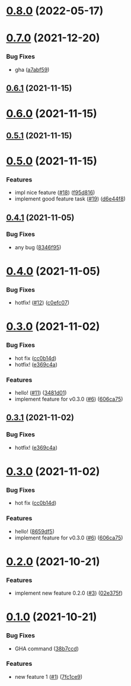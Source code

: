 # [0.8.0](https://github.com/shoota/shipjs-githubflow/compare/v0.7.0...v0.8.0) (2022-05-17)



# [0.7.0](https://github.com/shoota/shipjs-githubflow/compare/v0.6.1...v0.7.0) (2021-12-20)


### Bug Fixes

* gha ([a7abf59](https://github.com/shoota/shipjs-githubflow/commit/a7abf59c5244a7921239e1722259b86b8e296375))



## [0.6.1](https://github.com/shoota/shipjs-githubflow/compare/v0.6.0...v0.6.1) (2021-11-15)



# [0.6.0](https://github.com/shoota/shipjs-githubflow/compare/v0.5.0...v0.6.0) (2021-11-15)



## [0.5.1](https://github.com/shoota/shipjs-githubflow/compare/v0.5.0...v0.5.1) (2021-11-15)



# [0.5.0](https://github.com/shoota/shipjs-githubflow/compare/v0.4.1...v0.5.0) (2021-11-15)


### Features

* impl nice feature ([#18](https://github.com/shoota/shipjs-githubflow/issues/18)) ([f95d816](https://github.com/shoota/shipjs-githubflow/commit/f95d81622c29f8a3b909159b804d8bd28b663315))
* implement good feature task ([#19](https://github.com/shoota/shipjs-githubflow/issues/19)) ([d6e44f8](https://github.com/shoota/shipjs-githubflow/commit/d6e44f820b7a6db4149a332b2065641eeb4da5b0))



## [0.4.1](https://github.com/shoota/shipjs-githubflow/compare/v0.4.0...v0.4.1) (2021-11-05)


### Bug Fixes

* any bug ([8346f95](https://github.com/shoota/shipjs-githubflow/commit/8346f95e55300d9037692dcd1555a91a7158cc33))



# [0.4.0](https://github.com/shoota/shipjs-githubflow/compare/v0.2.0...v0.4.0) (2021-11-05)


### Bug Fixes

* hotfix! ([#12](https://github.com/shoota/shipjs-githubflow/issues/12)) ([c0efc07](https://github.com/shoota/shipjs-githubflow/commit/c0efc070fed14e4dcc3da486e8f8406f7c0d75b8))



# [0.3.0](https://github.com/shoota/shipjs-githubflow/compare/v0.2.0...v0.3.0) (2021-11-02)


### Bug Fixes

* hot fix ([cc0b14d](https://github.com/shoota/shipjs-githubflow/commit/cc0b14de2c406248ac2c541e6014514c45fc189e))
* hotfix! ([e369c4a](https://github.com/shoota/shipjs-githubflow/commit/e369c4af28cc07f2fb7d48619c3d585dd33c94f0))


### Features

* hello! ([#11](https://github.com/shoota/shipjs-githubflow/issues/11)) ([3481d01](https://github.com/shoota/shipjs-githubflow/commit/3481d01e2fe73c8f5723928cdcd259c64350b092))
* implement feature for v0.3.0 ([#6](https://github.com/shoota/shipjs-githubflow/issues/6)) ([606ca75](https://github.com/shoota/shipjs-githubflow/commit/606ca75041d8332984df5087e9348dd4ba2626e1))



## [0.3.1](https://github.com/shoota/shipjs-githubflow/compare/v0.2.0...v0.3.1) (2021-11-02)


### Bug Fixes

* hotfix! ([e369c4a](https://github.com/shoota/shipjs-githubflow/commit/e369c4af28cc07f2fb7d48619c3d585dd33c94f0))



# [0.3.0](https://github.com/shoota/shipjs-githubflow/compare/v0.2.0...v0.3.0) (2021-11-02)


### Bug Fixes

* hot fix ([cc0b14d](https://github.com/shoota/shipjs-githubflow/commit/cc0b14de2c406248ac2c541e6014514c45fc189e))


### Features

* hello! ([8659df5](https://github.com/shoota/shipjs-githubflow/commit/8659df502d43adb0dbca01a262a87807e7cc42a4))
* implement feature for v0.3.0 ([#6](https://github.com/shoota/shipjs-githubflow/issues/6)) ([606ca75](https://github.com/shoota/shipjs-githubflow/commit/606ca75041d8332984df5087e9348dd4ba2626e1))



# [0.2.0](https://github.com/shoota/shipjs-githubflow/compare/v0.1.0...v0.2.0) (2021-10-21)


### Features

* implement new feature 0.2.0 ([#3](https://github.com/shoota/shipjs-githubflow/issues/3)) ([02e375f](https://github.com/shoota/shipjs-githubflow/commit/02e375fa251ceae5fc00f95840dcbfba4073618a))



# [0.1.0](https://github.com/shoota/shipjs-githubflow/compare/v0.0.1...v0.1.0) (2021-10-21)


### Bug Fixes

* GHA command ([38b7ccd](https://github.com/shoota/shipjs-githubflow/commit/38b7ccd79862b3847e877902acaccefb5b817a8d))


### Features

* new feature 1 ([#1](https://github.com/shoota/shipjs-githubflow/issues/1)) ([7fc1ce9](https://github.com/shoota/shipjs-githubflow/commit/7fc1ce97b33baf444067684d6a52bf4c074651b1))



